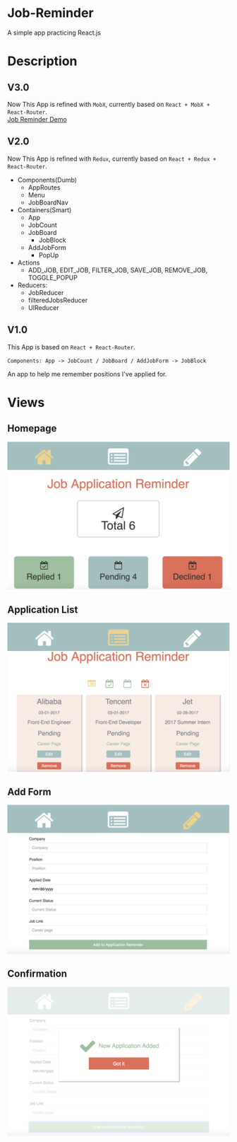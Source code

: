 # Job-Reminder
A simple app practicing React.js

# Description

## V3.0
Now This App is refined with ```MobX```, currently based on ```React + MobX + React-Router```.      
[Job Reminder Demo](https://robbyvan.github.io/jobReminder-mobx-v3.0/dist/?#/)

## V2.0    
Now This App is refined with ```Redux```, currently based on ```React + Redux + React-Router```.

+ Components(Dumb)
  - AppRoutes
  - Menu
  - JobBoardNav
+ Containers(Smart)
  - App
  - JobCount
  - JobBoard
    + JobBlock
  - AddJobForm
    + PopUp
+ Actions
  - ADD_JOB, EDIT_JOB, FILTER_JOB, SAVE_JOB, REMOVE_JOB, TOGGLE_POPUP
+ Reducers:
  - JobReducer
  - filteredJobsReducer
  - UIReducer

## V1.0    
This App is based on ```React + React-Router```.<br />
```
Components: App -> JobCount / JobBoard / AddJobForm -> JobBlock
```
An app to help me remember positions I've applied for.<br />

# Views
## Homepage
![](./screenshots/homepage.jpeg)

## Application List
![](./screenshots/list.jpeg)

## Add Form
![](./screenshots/add.jpeg)

## Confirmation
![](./screenshots/confirm.jpeg)
